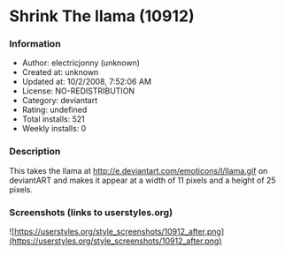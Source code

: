 # Shrink The llama (10912)

### Information
- Author: electricjonny (unknown)
- Created at: unknown
- Updated at: 10/2/2008, 7:52:06 AM
- License: NO-REDISTRIBUTION
- Category: deviantart
- Rating: undefined
- Total installs: 521
- Weekly installs: 0


### Description
This takes the llama at http://e.deviantart.com/emoticons/l/llama.gif on deviantART and makes it appear at a width of 11 pixels and a height of 25 pixels.


### Screenshots (links to userstyles.org)
![https://userstyles.org/style_screenshots/10912_after.png](https://userstyles.org/style_screenshots/10912_after.png)


